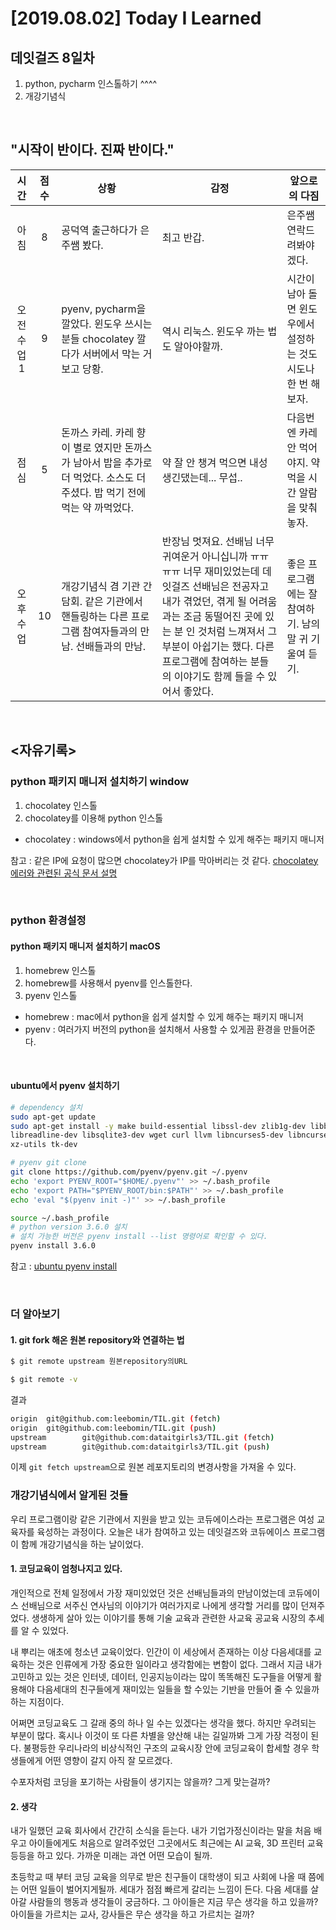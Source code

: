 # [2019.08.02] Today I Learned
## 데잇걸즈 8일차

1. python, pycharm 인스톨하기 ^^^^
2. 개강기념식

<br>

## "시작이 반이다. 진짜 반이다."

|시간|점수|상황 | 감정 | 앞으로의 다짐|
|:---:|:---:|---|---|---|
|아침|8|공덕역 출근하다가 은주쌤 봤다.|최고 반갑.|은주쌤 연락드려봐야겠다.|
|오전 수업1|9|pyenv, pycharm을 깔았다. 윈도우 쓰시는 분들 chocolatey 깔다가 서버에서 막는 거 보고 당황.|역시 리눅스. 윈도우 까는 법도 알아야할까.|시간이 남아 돌면 윈도우에서 설정하는 것도 시도나 한 번 해보자.|
|점심|5|돈까스 카레. 카레 향이 별로 였지만 돈까스가 남아서 밥을 추가로 더 먹었다. 소스도 더 주셨다. 밥 먹기 전에 먹는 약 까먹었다.|약 잘 안 챙겨 먹으면 내성 생긴댔는데... 무섭..|다음번엔 카레 안 먹어야지. 약 먹을 시간 알람을 맞춰놓자.|
|오후 수업|10|개강기념식 겸 기관 간담회. 같은 기관에서 핸들링하는 다른 프로그램 참여자들과의 만남. 선배들과의 만남.|반장님 멋져요. 선배님 너무 귀여운거 아니십니까 ㅠㅠㅠㅠ 너무 재미있었는데 데잇걸즈 선배님은 전공자고 내가 겪었던, 겪게 될 어려움과는 조금 동떨어진 곳에 있는 분 인 것처럼 느껴져서 그 부분이 아쉽기는 했다. 다른 프로그램에 참여하는 분들의 이야기도 함께 들을 수 있어서 좋았다.|좋은 프로그램에는 잘 참여하기. 남의말 귀 기울여 듣기.|


<br>

## <자유기록>

### python 패키지 매니저 설치하기 window
1. chocolatey 인스톨
2. chocolatey를 이용해 python 인스톨

* chocolatey : windows에서 python을 쉽게 설치할 수 있게 해주는 패키지 매니저

참고 : 같은 IP에 요청이 많으면 chocolatey가 IP를 막아버리는 것 같다. [chocolatey 에러와 관련된 공식 문서 설명](https://chocolatey.org/docs/community-packages-disclaimer#rate-limiting)

<br>

### python 환경설정

#### python 패키지 매니저 설치하기 macOS

1. homebrew 인스톨
2. homebrew를 사용해서 pyenv를 인스톨한다.
3. pyenv 인스톨

* homebrew : mac에서 python을 쉽게 설치할 수 있게 해주는 패키지 매니저
* pyenv : 여러가지 버전의 python을 설치해서 사용할 수 있게끔 환경을 만들어준다.

<br>

#### ubuntu에서 pyenv 설치하기

```bash
# dependency 설치
sudo apt-get update
sudo apt-get install -y make build-essential libssl-dev zlib1g-dev libbz2-dev \
libreadline-dev libsqlite3-dev wget curl llvm libncurses5-dev libncursesw5-dev \
xz-utils tk-dev

# pyenv git clone
git clone https://github.com/pyenv/pyenv.git ~/.pyenv
echo 'export PYENV_ROOT="$HOME/.pyenv"' >> ~/.bash_profile
echo 'export PATH="$PYENV_ROOT/bin:$PATH"' >> ~/.bash_profile
echo 'eval "$(pyenv init -)"' >> ~/.bash_profile

source ~/.bash_profile
# python version 3.6.0 설치
# 설치 가능한 버전은 pyenv install --list 명령어로 확인할 수 있다.
pyenv install 3.6.0
```

참고 : [ubuntu pyenv install](https://wkdtjsgur100.github.io/ubuntu-pyenv-virtualenv-autoenv/)


<br>

### 더 알아보기

#### 1. git fork 해온 원본 repository와 연결하는 법

```bash
$ git remote upstream 원본repository의URL
```

```bash
$ git remote -v
```

결과

```bash
origin  git@github.com:leebomin/TIL.git (fetch)
origin  git@github.com:leebomin/TIL.git (push)
upstream        git@github.com:dataitgirls3/TIL.git (fetch)
upstream        git@github.com:dataitgirls3/TIL.git (push)
```

이제 `git fetch upstream`으로 원본 레포지토리의 변경사항을 가져올 수 있다.

### 개강기념식에서 알게된 것들

우리 프로그램이랑 같은 기관에서 지원을 받고 있는 코듀에이스라는 프로그램은 여성 교육자를 육성하는 과정이다. 오늘은 내가 참여하고 있는 데잇걸즈와 코듀에이스 프로그램이 함께 개강기념식을 하는 날이었다.

#### 1. 코딩교육이 엄청나지고 있다.

개인적으로 전체 일정에서 가장 재미있었던 것은 선배님들과의 만남이었는데 코듀에이스 선배님으로 서주신 연사님의 이야기가 여러가지로 나에게 생각할 거리를 많이 던져주었다. 생생하게 살아 있는 이야기를 통해 기술 교육과 관련한 사교육 공교육 시장의 추세를 알 수 있었다.

내 뿌리는 애초에 청소년 교육이었다. 인간이 이 세상에서 존재하는 이상 다음세대를 교육하는 것은 인류에게 가장 중요한 일이라고 생각함에는 변함이 없다. 그래서 지금 내가 고민하고 있는 것은 인터넷, 데이터, 인공지능이라는 많이 똑똑해진 도구들을 어떻게 활용해야 다음세대의 친구들에게 재미있는 일들을 할 수있는 기반을 만들어 줄 수 있을까 하는 지점이다.

어쩌면 코딩교육도 그 갈래 중의 하나 일 수는 있겠다는 생각을 했다. 하지만 우려되는 부분이 많다. 혹시나 이것이 또 다른 차별을 양산해 내는 길일까봐 그게 가장 걱정이 된다. 불평등한 우리나라의 비상식적인 구조의 교육시장 안에 코딩교육이 합세할 경우 학생들에게 어떤 영향이 갈지 아직 잘 모르겠다.

수포자처럼 코딩을 포기하는 사람들이 생기지는 않을까? 그게 맞는걸까?

#### 2. 생각

내가 일했던 교육 회사에서 간간히 소식을 듣는다. 내가 기업가정신이라는 말을 처음 배우고 아이들에게도 처음으로 알려주었던 그곳에서도 최근에는 AI 교육, 3D 프린터 교육 등등을 하고 있다. 가까운 미래는 과연 어떤 모습이 될까.

초등학교 때 부터 코딩 교육을 의무로 받은 친구들이 대학생이 되고 사회에 나올 때 쯤에는 어떤 일들이 벌어지게될까. 세대가 점점 빠르게 갈리는 느낌이 든다. 다음 세대를 살아갈 사람들의 행동과 생각들이 궁금하다. 그 아이들은 지금 무슨 생각을 하고 있을까? 아이들을 가르치는 교사, 강사들은 무슨 생각을 하고 가르치는 걸까?